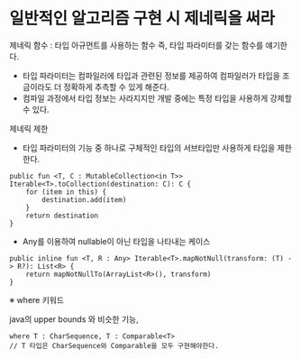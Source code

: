 # 일반적인 알고리즘 구현 시 제네릭을 써라

제네릭 함수 : 타입 아규먼트를 사용하는 함수 즉, 타입 파라미터를 갖는 함수를 얘기한다.

* 타입 파라미터는 컴파일러에 타입과 관련된 정보를 제공하여 컴파일러가 타입을 조금이라도 더 정확하게 추측할 수 있게 해준다.
* 컴파일 과정에서 타입 정보는 사라지지만 개발 중에는 특정 타입을 사용하게 강제할 수 있다.

제네릭 제한

* 타입 파라미터의 기능 중 하나로 구체적인 타입의 서브타입만 사용하게 타입을 제한한다.

```
public fun <T, C : MutableCollection<in T>> Iterable<T>.toCollection(destination: C): C {
    for (item in this) {
        destination.add(item)
    }
    return destination
}
```

* Any를 이용하여 nullable이 아닌 타입을 나타내는 케이스

```
public inline fun <T, R : Any> Iterable<T>.mapNotNull(transform: (T) -> R?): List<R> {
    return mapNotNullTo(ArrayList<R>(), transform)
}
```

※ where 키워드

java의 upper bounds 와 비슷한 기능,&#x20;

```
where T : CharSequence, T : Comparable<T>
// T 타입은 CharSequence와 Comparable을 모두 구현해야한다.
```

